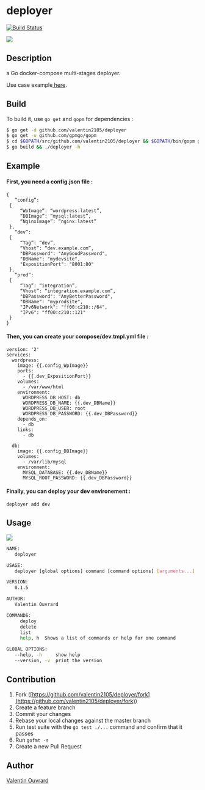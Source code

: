 # deployer
[![Build Status](https://travis-ci.org/valentin2105/deployer.svg?branch=master)](https://travis-ci.org/valentin2105/deployer)

![](https://i.imgur.com/Je8FbDT.png)

## Description
a Go docker-compose multi-stages deployer.

Use case example[ here](https://opsnotice.xyz/deployer-multi-stage-dockercompose/
).

## Build

To build it, use `go get` and `gopm` for dependencies :

```bash
$ go get -d github.com/valentin2105/deployer
$ go get -u github.com/gpmgo/gopm
$ cd $GOPATH/src/github.com/valentin2105/deployer && $GOPATH/bin/gopm get 
$ go build && ./deployer -h
```

## Example

#### First, you need a config.json file :
```
{
   “config”:
 {
     “WpImage”: “wordpress:latest”,
     “DBImage”: “mysql:latest”,
     “NginxImage”: “nginx:latest”
 },
   “dev”:
 {
     “Tag”: “dev”,
     “Vhost”: “dev.example.com”,
     "DBPassword": "AnyGoodPassword",
     "DBName": "mydevsite",
     "ExpositionPort": "8001:80"
 },
   “prod”:
 {
     “Tag”: “integration”,
     “Vhost”: “integration.example.com”,
     "DBPassword": "AnyBetterPassword",
     "DBName": "myprodsite",
     "IPv6Network": "ff00:c210::/64",
     "IPv6": "ff00:c210::121"
 }
}
```
#### Then, you can create your compose/dev.tmpl.yml file :
```
version: '2'
services:
  wordpress:
    image: {{.config_WpImage}}
    ports:
      - {{.dev_ExpositionPort}}
    volumes:
      - /var/www/html 
    environment:
      WORDPRESS_DB_HOST: db
      WORDPRESS_DB_NAME: {{.dev_DBName}}
      WORDPRESS_DB_USER: root
      WORDPRESS_DB_PASSWORD: {{.dev_DBPassword}}
    depends_on:
      - db
    links:
      - db

  db:
    image: {{.config_DBImage}}
    volumes:
      - /var/lib/mysql
    environment:
      MYSQL_DATABASE: {{.dev_DBName}}
      MYSQL_ROOT_PASSWORD: {{.dev_DBPassword}}
```
#### Finally, you can deploy your dev environement :
```
deployer add dev
```

## Usage

![](http://i.imgur.com/ngkdqr0.gif)

```bash
NAME:
   deployer

USAGE:
   deployer [global options] command [command options] [arguments...]

VERSION:
   0.1.5

AUTHOR:
   Valentin Ouvrard

COMMANDS:
     deploy
     delete
     list
     help, h  Shows a list of commands or help for one command

GLOBAL OPTIONS:
   --help, -h     show help
   --version, -v  print the version
```

## Contribution

1. Fork ([https://github.com/valentin2105/deployer/fork](https://github.com/valentin2105/deployer/fork))
1. Create a feature branch
1. Commit your changes
1. Rebase your local changes against the master branch
1. Run test suite with the `go test ./...` command and confirm that it passes
1. Run `gofmt -s`
1. Create a new Pull Request

## Author

[Valentin Ouvrard](https://github.com/valentin2105)
